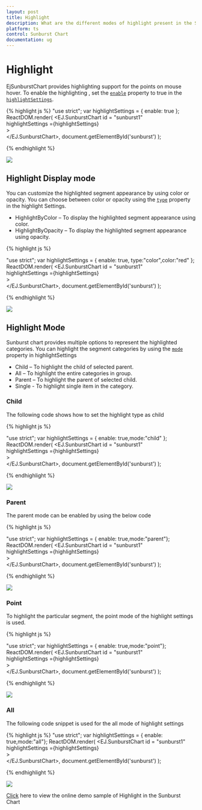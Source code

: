 ```yaml
---
layout: post
title: Highlight
description: What are the different modes of highlight present in the Sunburst Chart
platform: ts
control: Sunburst Chart
documentation: ug
---
```


# Highlight 
EjSunburstChart provides highlighting support for the points on mouse hover. To enable the highlighting , set the [`enable`](../api/ejsunburstchart#members:highlightsettings-enable) property to true in the [`highlightSettings`](../api/ejsunburstchart#members:highlightsettings). 

{% highlight js %}
"use strict";
 var highlightSettings = { enable: true };
 ReactDOM.render(
    <EJ.SunburstChart id = "sunburst1"      
    highlightSettings ={highlightSettings}    
    >                  
    </EJ.SunburstChart>,
          document.getElementById('sunburst')
);

{% endhighlight %}

![](/js/SunburstChart/Highlight_images/Highlight_img1.png)

 
## Highlight Display mode

 You can customize the highlighted segment appearance by using color or opacity. You can choose between color or opacity using the [`type`](../api/ejsunburstchart#members:highlightsettings-type) property in the highlight Settings.

*	HighlightByColor – To display the highlighted segment appearance using color.
*	HighlightByOpacity – To display the highlighted segment appearance using opacity.

{% highlight js %}

"use strict";
 var highlightSettings = { enable: true, type:"color",color:"red" };
 ReactDOM.render(
    <EJ.SunburstChart id = "sunburst1"      
    highlightSettings ={highlightSettings}    
    >                  
    </EJ.SunburstChart>,
          document.getElementById('sunburst')
);



 {% endhighlight %}

![](/js/SunburstChart/Highlight_images/Highlight_img2.png)

## Highlight Mode

Sunburst chart provides multiple options to represent the highlighted categories. You can highlight the segment categories by using the [`mode`](../api/ejsunburstchart#members:highlightsettings-mode) property in highlightSettings

*	Child – To highlight the child of selected parent.
*	All – To highlight the entire categories in group.
*	Parent – To highlight the parent of selected child.
*	Single - To highlight single item in the category.

### Child

The following code shows how to set the highlight type as child 

{% highlight js %}

"use strict";
 var highlightSettings = { enable: true,mode:"child" };
 ReactDOM.render(
    <EJ.SunburstChart id = "sunburst1"      
    highlightSettings ={highlightSettings}    
    >                  
    </EJ.SunburstChart>,
          document.getElementById('sunburst')
);

{% endhighlight %}

![](/js/SunburstChart/Highlight_images/Highlight_img3.png)
 
### Parent

The parent mode can be enabled by using the below code 

{% highlight js %}

"use strict";
 var highlightSettings = { enable: true,mode:"parent"};
 ReactDOM.render(
    <EJ.SunburstChart id = "sunburst1"      
    highlightSettings ={highlightSettings}    
    >                  
    </EJ.SunburstChart>,
          document.getElementById('sunburst')
);

{% endhighlight %}

![](/js/SunburstChart/Highlight_images/Highlight_img4.png)
 
### Point

To highlight the particular segment, the point mode of the highlight settings is used.

{% highlight js %}

"use strict";
 var highlightSettings = { enable: true,mode:"point"};
 ReactDOM.render(
    <EJ.SunburstChart id = "sunburst1"      
    highlightSettings ={highlightSettings}    
    >                  
    </EJ.SunburstChart>,
          document.getElementById('sunburst')
);

 {% endhighlight %}

![](/js/SunburstChart/Highlight_images/Highlight_img5.png)
 
### All

The following code snippet is used for the all mode of highlight settings

{% highlight js %}
"use strict";
var highlightSettings = { enable: true,mode:"all"};
ReactDOM.render(
    <EJ.SunburstChart id = "sunburst1"      
    highlightSettings ={highlightSettings}    
    >                  
    </EJ.SunburstChart>,
          document.getElementById('sunburst')
);



{% endhighlight %}

![](/js/SunburstChart/Highlight_images/Highlight_img6.png)

[Click](http://js.syncfusion.com/demos/web/#!/bootstrap/sunburst/selection) here to view the online demo sample of Highlight  in  the Sunburst Chart
